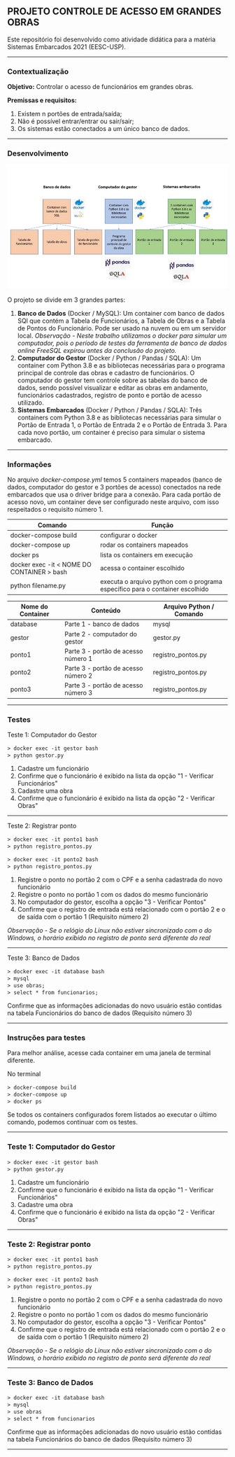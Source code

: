 ## PROJETO CONTROLE DE ACESSO EM GRANDES OBRAS
Este repositório foi desenvolvido como atividade didática para a matéria Sistemas Embarcados 2021 (EESC-USP).

***
### Contextualização
**Objetivo:** Controlar o acesso de funcionários em grandes obras.

**Premissas e requisitos:**
1. Existem n portões de entrada/saída;
1. Não é possível entrar/entrar ou sair/sair;
1. Os sistemas estão conectados a um único banco de dados.
***
### Desenvolvimento

![project_diagram](https://github.com/samuelthomaz7/controle_funcionarios_obras/blob/main/wiki_images/diagrama-projeto.jpeg)

O projeto se divide em 3 grandes partes:

1. **Banco de Dados** (Docker / MySQL): 
Um container com banco de dados SQl que contém a Tabela de Funcionários, a Tabela de Obras e a Tabela de Pontos do Funcionário. Pode ser usado na nuvem ou em um servidor local. *Observação - Neste trabalho utilizamos o docker para simular um computador, pois o período de testes da ferramenta de banco de dados online FreeSQL expirou antes da conclusão do projeto.*
1. **Computador do Gestor** (Docker / Python / Pandas / SQLA):
	Um container com Python 3.8 e as bibliotecas necessárias para o programa principal de controle das obras e cadastro de funcionários. O computador do gestor tem controle sobre as tabelas do banco de dados, sendo possível visualizar e editar as obras em andamento, funcionários cadastrados, registro de ponto e portão de acesso utilizado.
1. **Sistemas Embarcados** (Docker / Python / Pandas / SQLA):
	Três containers com Python 3.8 e as bibliotecas necessárias para simular o Portão de Entrada 1, o Portão de Entrada 2 e o Portão de Entrada 3. Para cada novo portão, um container é preciso para simular o sistema embarcado.
***
### Informações
	
No arquivo *docker-compose.yml* temos 5 containers mapeados (banco de dados, computador do gestor e 3 portões de acesso) conectados na rede embarcados que usa o driver bridge para a conexão. Para cada portão de acesso novo, um container deve ser configurado neste arquivo, com isso respeitados o requisito número 1.

|Comando | Função|
|---|----|
| docker-compose build | configurar o docker |
| docker-compose up | rodar os containers mapeados |
| docker ps | lista os containers em execução |
| docker exec -it < NOME DO CONTAINER > bash | acessa o container escolhido |
| python filename.py | executa o arquivo python com o programa específico para o container escolhido |

| Nome do Container| Conteúdo | Arquivo Python / Comando|
|---|---|---|
| database | Parte 1 - banco de dados | mysql |
| gestor | Parte 2 - computador do gestor | gestor.py|
| ponto1 | Parte 3 - portão de acesso número 1| registro_pontos.py|
| ponto2 | Parte 3 - portão de acesso número 2| registro_pontos.py|
| ponto3 | Parte 3 - portão de acesso número 3| registro_pontos.py|
***
### Testes
Teste 1: Computador do Gestor
```
> docker exec -it gestor bash
> python gestor.py
```
1. Cadastre um funcionário
1. Confirme que o funcionário é exibido na lista da opção "1 - Verificar Funcionários"
1. Cadastre uma obra
1. Confirme que o funcionário é exibido na lista da opção "2 - Verificar Obras"

***
Teste 2: Registrar ponto
```
> docker exec -it ponto1 bash
> python registro_pontos.py
```
```
> docker exec -it ponto2 bash
> python registro_pontos.py
```
1. Registre o ponto no portão 2 com o CPF e a senha cadastrada do novo funcionário
1. Registre o ponto no portão 1 com os dados do mesmo funcionário
1. No computador do gestor, escolha a opção "3 - Verificar Pontos"
1. Confirme que o registro de entrada está relacionado com o portão 2 e o de saída com o portão 1 (Requisito número 2)

*Observação - Se o relógio do Linux não estiver sincronizado com o do Windows, o horário exibido no registro de ponto será diferente do real*

***
Teste 3: Banco de Dados
```
> docker exec -it database bash
> mysql
> use obras;
> select * from funcionarios;
```
Confirme que as informações adicionadas do novo usuário estão contidas na tabela Funcionários do banco de dados (Requisito número 3)
***
### Instruções para testes
Para melhor análise, acesse cada container em uma janela de terminal diferente.

No terminal
```
> docker-compose build
> docker-compose up
> docker ps
```
Se todos os containers configurados forem listados ao executar o último comando, podemos continuar com os testes.

***
### Teste 1: Computador do Gestor
```
> docker exec -it gestor bash
> python gestor.py
```
1. Cadastre um funcionário
1. Confirme que o funcionário é exibido na lista da opção "1 - Verificar Funcionários"
1. Cadastre uma obra
1. Confirme que o funcionário é exibido na lista da opção "2 - Verificar Obras"

***
### Teste 2: Registrar ponto
```
> docker exec -it ponto1 bash
> python registro_pontos.py
```
```
> docker exec -it ponto2 bash
> python registro_pontos.py
```
1. Registre o ponto no portão 2 com o CPF e a senha cadastrada do novo funcionário
1. Registre o ponto no portão 1 com os dados do mesmo funcionário
1. No computador do gestor, escolha a opção "3 - Verificar Pontos"
1. Confirme que o registro de entrada está relacionado com o portão 2 e o de saída com o portão 1 (Requisito número 2)

*Observação - Se o relógio do Linux não estiver sincronizado com o do Windows, o horário exibido no registro de ponto será diferente do real*

***
### Teste 3: Banco de Dados
```
> docker exec -it database bash
> mysql
> use obras
> select * from funcionarios
```
Confirme que as informações adicionadas do novo usuário estão contidas na tabela Funcionários do banco de dados (Requisito número 3)
***
